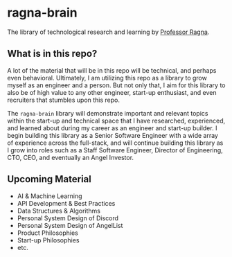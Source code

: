 # ragna-brain
The library of technological research and learning by [Professor Ragna](https://twitter.com/professorragna).

## What is in this repo?
A lot of the material that will be in this repo will be technical, and perhaps even behavioral. Ultimately, I am utilizing this repo as a library to grow myself as an engineer and a person. But not only that, I aim for this library to also be of high value to any other engineer, start-up enthusiast, and even recruiters that stumbles upon this repo.

The `ragna-brain` library will demonstrate important and relevant topics within the start-up and technical space that I have researched, experienced, and learned about during my career as an engineer and start-up builder. I begin building this library as a Senior Software Engineer with a wide array of experience across the full-stack, and will continue building this library as I grow into roles such as a Staff Software Engineer, Director of Engineering, CTO, CEO, and eventually an Angel Investor.

## Upcoming Material
- AI & Machine Learning
- API Development & Best Practices
- Data Structures & Algorithms
- Personal System Design of Discord
- Personal System Design of AngelList
- Product Philosophies
- Start-up Philosophies
- etc.
